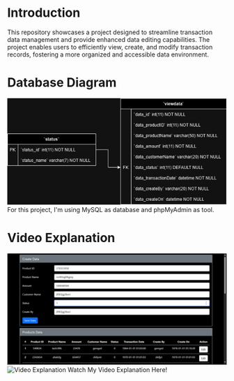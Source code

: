 # Introduction
This repository showcases a project designed to streamline transaction data management and provide enhanced data editing capabilities. The project enables users to efficiently view, create, and modify transaction records, fostering a more organized and accessible data environment.

# Database Diagram
![Transaction Database Diagram](https://github.com/DonnnChaewon/mstransaction/blob/main/documentation/TransactionDatabaseDiagram.png)
For this project, I'm using MySQL as database and phpMyAdmin as tool.

# Video Explanation
![Video Explanation](https://github.com/DonnnChaewon/mstransaction/blob/main/documentation/Before%20Create%20Data.png)
![![Video Explanation](https://github.com/DonnnChaewon/mstransaction/blob/main/documentation/Before%20Create%20Data.png)](https://drive.google.com/file/d/1zsoeAJhb9ftoTV9lIhceP78qP-XGGThW/view?usp=drive_link)
Watch My Video Explanation Here!
